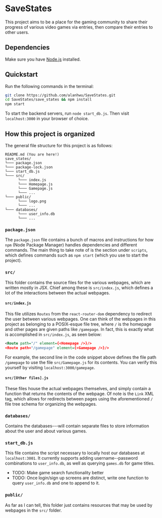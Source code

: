# SaveStates
This project aims to be a place for the gaming community to share their progress
of various video games via entries, then compare their entries to other users.

## Dependencies
Make sure you have [Node.js](https://nodejs.org/en/download/) installed.

## Quickstart
Run the following commands in the terminal:
```sh
git clone https://github.com/alanhwu/SaveStates.git
cd SaveStates/save_states && npm install
npm start
```
To start the backend servers, run `node start_db.js`. Then visit
`localhost:3000` in your browser of choice.

## How this project is organized
The general file structure for this project is as follows:
```
README.md (You are here!)
save_states/
└─── package.json
└─── package-lock.json
└─── start_db.js
└─── src/
      └─── index.js
      └─── Homepage.js
      └─── Gamepage.js
      └─── ...
└─── public/
      └─── logo.png
      └─── ...
└─── databases/
      └─── user_info.db
      └─── ...
```

### `package.json`
The `package.json` file contains a bunch of macros and instructions for how
`npm` (Node Package Manager) handles dependencies and different commands. The
main thing to take note of is the section under `scripts`, which defines
commands such as `npm start` (which you use to start the project).

### `src/`
This folder contains the source files for the various webpages, which are
written mostly in JSX. Chief among these is `src/index.js`, which defines a lot
of the interactions between the actual webpages.

#### `src/index.js`
This file utilizes `Routes` from the `react-router-dom` dependency to redirect
the user between various webpages. One can think of the webpages in this project
as belonging to a POSIX-esque file tree, where `/` is the homepage and other
pages are given paths like `/gamepage`. In fact, this is exactly what is
accomplished in `src/index.js`, as seen below:
```xml
<Route path="/" element={<Homepage />}/>
<Route path="/gamepage" element={<Gamepage />}/>
```
For example, the second line in the code snippet above defines the file path
`/gamepage` to use the file `src/Gamepage.js` for its contents. You can verify
this yourself by visiting `localhost:3000/gamepage`.

#### `src/[Other files].js`
These files house the actual webpages themselves, and simply contain a function
that returns the contents of the webpage. Of note is the `Link` XML tag, which
allows for redirects between pages using the aforementioned `/` file tree schema
for organizing the webpages.

### `databases/`
Contains the databases---will contain separate files to store information about
the user and about various games.

### `start_db.js`
This file contains the script necessary to locally host our databases at
`localhost:3001`. It currently supports adding username--password combinations
to `user_info.db`, as well as querying `games.db` for game titles.
* TODO: Make game search functionality better
* TODO: Once login/sign up screens are distinct, write one function to query
  `user_info.db` and one to append to it.

### `public/`
As far as I can tell, this folder just contains resources that may be used by
webpages in the `src/` folder.
